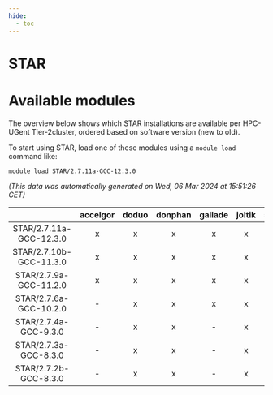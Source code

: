 ```yaml
---
hide:
  - toc
---
```


STAR
====

# Available modules


The overview below shows which STAR installations are available per HPC-UGent Tier-2cluster, ordered based on software version (new to old).

To start using STAR, load one of these modules using a `module load` command like:

```shell
module load STAR/2.7.11a-GCC-12.3.0
```

*(This data was automatically generated on Wed, 06 Mar 2024 at 15:51:26 CET)*  

| |accelgor|doduo|donphan|gallade|joltik|skitty|
| :---: | :---: | :---: | :---: | :---: | :---: | :---: |
|STAR/2.7.11a-GCC-12.3.0|x|x|x|x|x|x|
|STAR/2.7.10b-GCC-11.3.0|x|x|x|x|x|x|
|STAR/2.7.9a-GCC-11.2.0|x|x|x|x|x|x|
|STAR/2.7.6a-GCC-10.2.0|-|x|x|x|x|x|
|STAR/2.7.4a-GCC-9.3.0|-|x|x|-|x|-|
|STAR/2.7.3a-GCC-8.3.0|-|x|x|-|x|-|
|STAR/2.7.2b-GCC-8.3.0|-|x|x|-|x|x|
